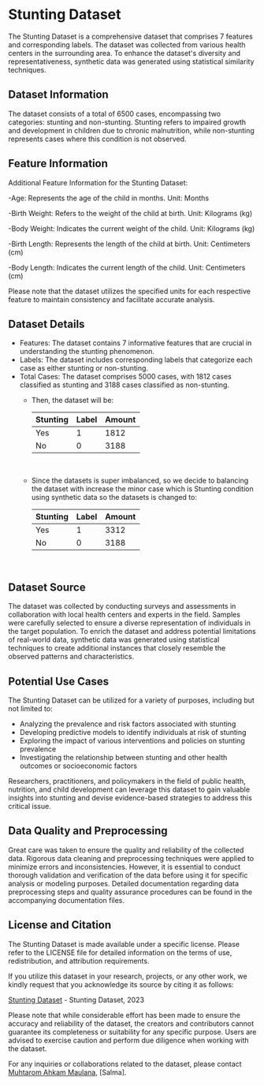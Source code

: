 # Stunting Dataset

The Stunting Dataset is a comprehensive dataset that comprises 7 features and corresponding labels. The dataset was collected from various health centers in the surrounding area. To enhance the dataset's diversity and representativeness, synthetic data was generated using statistical similarity techniques.

## Dataset Information

The dataset consists of a total of 6500 cases, encompassing two categories: stunting and non-stunting. Stunting refers to impaired growth and development in children due to chronic malnutrition, while non-stunting represents cases where this condition is not observed.

## Feature Information 
Additional Feature Information for the Stunting Dataset:

-Age: Represents the age of the child in months.
Unit: Months

-Birth Weight: Refers to the weight of the child at birth.
Unit: Kilograms (kg)

-Body Weight: Indicates the current weight of the child.
Unit: Kilograms (kg)

-Birth Length: Represents the length of the child at birth.
Unit: Centimeters (cm)

-Body Length: Indicates the current length of the child.
Unit: Centimeters (cm)

Please note that the dataset utilizes the specified units for each respective feature to maintain consistency and facilitate accurate analysis.
## Dataset Details

- Features: The dataset contains 7 informative features that are crucial in understanding the stunting phenomenon.
- Labels: The dataset includes corresponding labels that categorize each case as either stunting or non-stunting.
- Total Cases: The dataset comprises 5000 cases, with 1812 cases classified as stunting and 3188 cases classified as non-stunting.
  - Then, the dataset will be: 

    | Stunting | Label | Amount
    |------------|------|------|
    | Yes | 1 | 1812 |
    | No  | 0 | 3188 |
    <br>
  - Since the datasets is super imbalanced, so we decide to balancing the dataset with increase the minor case which is Stunting condition using synthetic data so the datasets is changed to:
  
    | Stunting | Label | Amount
    |------------|------|------|
    | Yes | 1 | 3312 |
    | No | 0 | 3188 |
    <br>
## Dataset Source

The dataset was collected by conducting surveys and assessments in collaboration with local health centers and experts in the field. Samples were carefully selected to ensure a diverse representation of individuals in the target population. To enrich the dataset and address potential limitations of real-world data, synthetic data was generated using statistical techniques to create additional instances that closely resemble the observed patterns and characteristics.

## Potential Use Cases

The Stunting Dataset can be utilized for a variety of purposes, including but not limited to:

- Analyzing the prevalence and risk factors associated with stunting
- Developing predictive models to identify individuals at risk of stunting
- Exploring the impact of various interventions and policies on stunting prevalence
- Investigating the relationship between stunting and other health outcomes or socioeconomic factors

Researchers, practitioners, and policymakers in the field of public health, nutrition, and child development can leverage this dataset to gain valuable insights into stunting and devise evidence-based strategies to address this critical issue.

## Data Quality and Preprocessing

Great care was taken to ensure the quality and reliability of the collected data. Rigorous data cleaning and preprocessing techniques were applied to minimize errors and inconsistencies. However, it is essential to conduct thorough validation and verification of the data before using it for specific analysis or modeling purposes. Detailed documentation regarding data preprocessing steps and quality assurance procedures can be found in the accompanying documentation files.

## License and Citation

The Stunting Dataset is made available under a specific license. Please refer to the LICENSE file for detailed information on the terms of use, redistribution, and attribution requirements.

If you utilize this dataset in your research, projects, or any other work, we kindly request that you acknowledge its source by citing it as follows:

[Stunting Dataset](https://www.kaggle.com/datasets/muhtarom/stunting-dataset) - Stunting Dataset, 2023

Please note that while considerable effort has been made to ensure the accuracy and reliability of the dataset, the creators and contributors cannot guarantee its completeness or suitability for any specific purpose. Users are advised to exercise caution and perform due diligence when working with the dataset.

For any inquiries or collaborations related to the dataset, please contact [Muhtarom Ahkam Maulana](muhtaromahkam0@gmail.com), [Salma].

